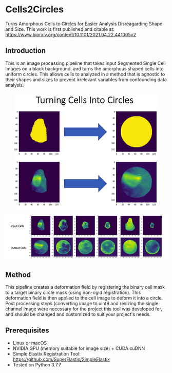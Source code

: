 # Cells2Circles
Turns Amorphous Cells to Circles for Easier Analysis Disreagarding Shape and Size.
This work is first published and citable at: https://www.biorxiv.org/content/10.1101/2021.04.22.441005v2

## Introduction
This is an image processing pipeline that takes input Segmented Single Cell Images on a black background, and turns the amorphous shaped cells into uniform circles. This allows cells to analyzed in a method that is agnostic to their shapes and sizes to prevent irrelevant variables from confounding data analysis.

<p align='center'>
  <img src='utils/TurningCellsIntoCircles.png' width='450'/>
</p> 
<p align='center'>
  <img src='utils/Cells2CirclesResults.png' width='700'/>
</p>

## Method
This pipeline creates a deformation field by registering the binary cell mask to a target binary circle mask (using non-rigid registration). This deformation field is then applied to the cell image to deform it into a circle. Post processing steps (converting image to uint8 and resizing the single channel image were necessary for the project this tool was developed for, and should be changed and customized to suit your project's needs.

## Prerequisites
- Linux or macOS
- NVIDIA GPU (memory suitable for image size) + CUDA cuDNN
- Simple Elastix Registration Tool: https://github.com/SuperElastix/SimpleElastix
- Tested on Python 3.7.7

